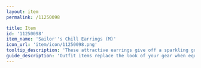 ```yaml
---
layout: item
permalink: /11250098

title: Item
id: '11250098'
item_name: 'Sailor''s Chill Earrings (M)'
icon_url: 'item/icon/11250098.png'
tooltip_description: 'These attractive earrings give off a sparkling golden light.'
guide_description: 'Outfit items replace the look of your gear when equipped.'
---
```

